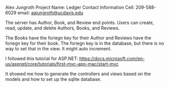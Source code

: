 Alex Jungroth
Project Name: Ledger
Contact Information
Cell: 209-588-6029
email: aajungroth@ucdavis.edu

The server has Author, Book, and Review end points.
Users can create, read, update, and delete Authors, Books, and Reviews.

The Books have the foriegn key for their Author and Reviews have the foriegn key for their book.
The foriegn key is in the database, but there is no way to set that in the view. It might auto increment.

I followed this tutorial for ASP.NET:
https://docs.microsoft.com/en-us/aspnet/core/tutorials/first-mvc-app-mac/start-mvc

It showed me how to generate the controllers and views based on the models and how to set up the sqlite database.
